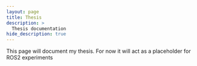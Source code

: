```yaml
---
layout: page
title: Thesis
description: >
  Thesis documentation 
hide_description: true
---
```


This page will document my thesis. For now it will act as a placeholder for ROS2 experiments
